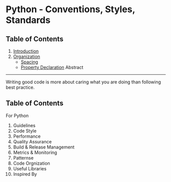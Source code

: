 Python - Conventions, Styles, Standards
=======================================

Table of Contents
-----------------
1. [Introduction](#introduction)
2. [Organization](#organization)
    * [Spacing](#spacing)
    * [Property Declaration](#property-declaration-order)
Abstract
--------

Writing good code is more about caring what you are doing than following best practice.


Table of Contents
-----------------
For Python

 1. Guidelines
 2. Code Style
 3.  Performance
 4. Quality Assurance
 5. Build & Release Management
 6. Metrics & Monitoring
 7. Patternse
 8. Code Orgnization
 9. Useful Libraries
 3. Inspired By
